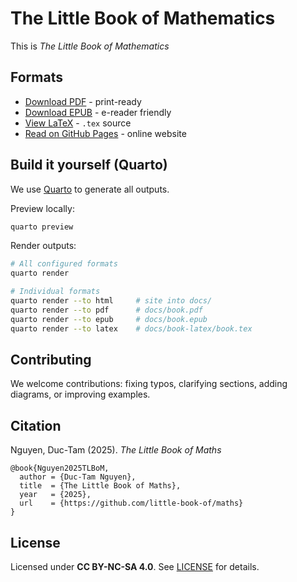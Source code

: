 # The Little Book of Mathematics

This is _The Little Book of Mathematics_ 

## Formats

- [Download PDF](releases/book.pdf) - print-ready
- [Download EPUB](releases/book.epub) - e-reader friendly
- [View LaTeX](releases/book.tex) - `.tex` source
- [Read on GitHub Pages](https://little-book-of.github.io/maths/) - online website

## Build it yourself (Quarto)

We use [Quarto](https://quarto.org/docs/get-started/) to generate all outputs.

Preview locally:

```bash
quarto preview
```

Render outputs:

```bash
# All configured formats
quarto render

# Individual formats
quarto render --to html     # site into docs/
quarto render --to pdf      # docs/book.pdf
quarto render --to epub     # docs/book.epub
quarto render --to latex    # docs/book-latex/book.tex
```

## Contributing

We welcome contributions: fixing typos, clarifying sections, adding diagrams, or
improving examples.

## Citation

Nguyen, Duc-Tam (2025). _The Little Book of Maths_

```
@book{Nguyen2025TLBoM,
  author = {Duc-Tam Nguyen},
  title  = {The Little Book of Maths},
  year   = {2025},
  url    = {https://github.com/little-book-of/maths}
}
```

## License

Licensed under **CC BY-NC-SA 4.0**. See [LICENSE](LICENSE) for details.
